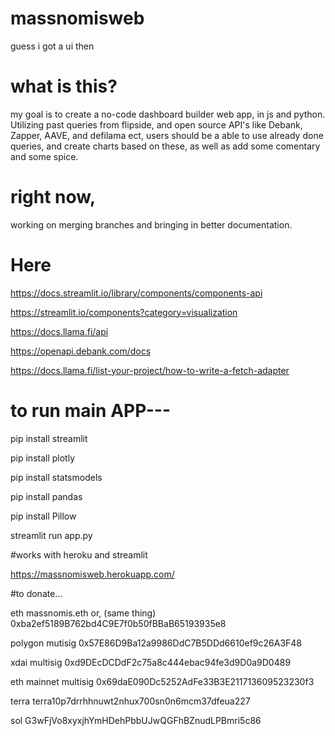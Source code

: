 # massnomisweb
guess i got a ui then


# what is this?
my goal is to create a no-code dashboard builder web app, in js and python. 
Utilizing past queries from flipside, and open source API's like Debank, Zapper, AAVE, and defilama ect,
users should be a able to use already done queries, and create charts based on these, as well as add some comentary and some spice.


# right now,
working on merging branches and bringing in better documentation. 


# Here
https://docs.streamlit.io/library/components/components-api 

https://streamlit.io/components?category=visualization

https://docs.llama.fi/api

https://openapi.debank.com/docs

https://docs.llama.fi/list-your-project/how-to-write-a-fetch-adapter




# to run main APP---

pip install streamlit

pip install plotly

pip install statsmodels

pip install pandas

pip install Pillow

streamlit run app.py




#works with heroku and streamlit

https://massnomisweb.herokuapp.com/


#to donate...

eth
massnomis.eth or, (same thing)
0xba2ef5189B762bd4C9E7f0b50fBBaB65193935e8

polygon mutisig
0x57E86D9Ba12a9986DdC7B5DDd6610ef9c26A3F48

xdai multisig
0xd9DEcDCDdF2c75a8c444ebac94fe3d9D0a9D0489

eth mainnet multisig
0x69daE090Dc5252AdFe33B3E211713609523230f3

terra
terra10p7drrhhnuwt2nhux700sn0n6mcm37dfeua227

sol
G3wFjVo8xyxjhYmHDehPbbUJwQGFhBZnudLPBmri5c86

